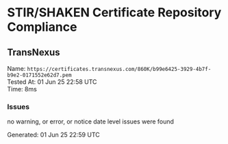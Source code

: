 # STIR/SHAKEN Certificate Repository Compliance

## TransNexus

Name: `https://certificates.transnexus.com/860K/b99e6425-3929-4b7f-b9e2-0171552e62d7.pem`\
Tested At: 01 Jun 25 22:58 UTC\
Time: 8ms

### Issues

no warning, or error, or notice date level issues were found

Generated: 01 Jun 25 22:59 UTC